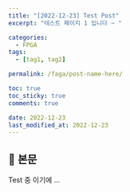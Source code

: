 ```yaml
---
title: "[2022-12-23] Test Post"
excerpt: "테스트 페이지 1 입니다 ~ "

categories:
  - FPGA
tags:
  - [tag1, tag2]

permalink: /faga/post-name-here/

toc: true
toc_sticky: true
comments: true

date: 2022-12-23
last_modified_at: 2022-12-23
---
```


## 🦥 본문

Test 중 이기에 ...
